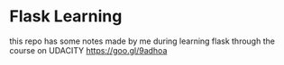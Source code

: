 # Flask Learning

this repo has some notes made by me during learning flask
through the course on UDACITY https://goo.gl/9adhoa